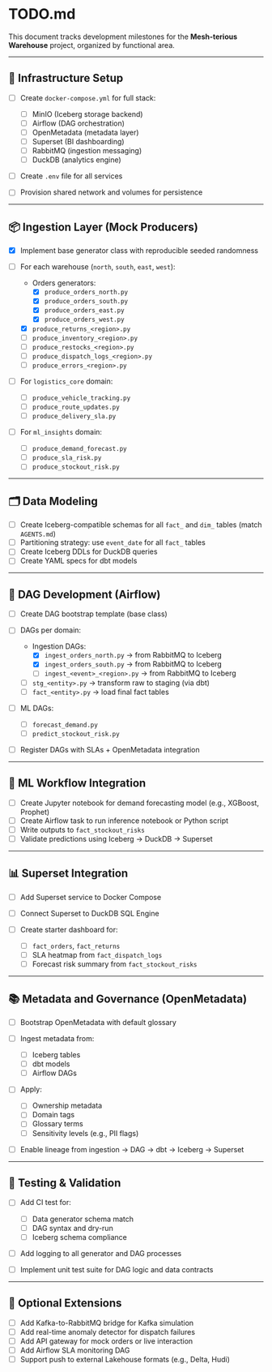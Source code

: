 # TODO.md

This document tracks development milestones for the **Mesh-terious Warehouse** project, organized by functional area.

---

## 🔧 Infrastructure Setup

* [ ] Create `docker-compose.yml` for full stack:

  * [ ] MinIO (Iceberg storage backend)
  * [ ] Airflow (DAG orchestration)
  * [ ] OpenMetadata (metadata layer)
  * [ ] Superset (BI dashboarding)
  * [ ] RabbitMQ (ingestion messaging)
  * [ ] DuckDB (analytics engine)
* [ ] Create `.env` file for all services
* [ ] Provision shared network and volumes for persistence

---

## 📦 Ingestion Layer (Mock Producers)

* [x] Implement base generator class with reproducible seeded randomness
* [ ] For each warehouse (`north`, `south`, `east`, `west`):

  * Orders generators:
    * [x] `produce_orders_north.py`
    * [x] `produce_orders_south.py`
    * [x] `produce_orders_east.py`
    * [x] `produce_orders_west.py`
  * [x] `produce_returns_<region>.py`
  * [ ] `produce_inventory_<region>.py`
  * [ ] `produce_restocks_<region>.py`
  * [ ] `produce_dispatch_logs_<region>.py`
  * [ ] `produce_errors_<region>.py`
* [ ] For `logistics_core` domain:

  * [ ] `produce_vehicle_tracking.py`
  * [ ] `produce_route_updates.py`
  * [ ] `produce_delivery_sla.py`
* [ ] For `ml_insights` domain:

  * [ ] `produce_demand_forecast.py`
  * [ ] `produce_sla_risk.py`
  * [ ] `produce_stockout_risk.py`

---

## 🗂️ Data Modeling

* [ ] Create Iceberg-compatible schemas for all `fact_` and `dim_` tables (match `AGENTS.md`)
* [ ] Partitioning strategy: use `event_date` for all `fact_` tables
* [ ] Create Iceberg DDLs for DuckDB queries
* [ ] Create YAML specs for dbt models

---

## 🔄 DAG Development (Airflow)

* [ ] Create DAG bootstrap template (base class)
* [ ] DAGs per domain:

  * Ingestion DAGs:
    * [x] `ingest_orders_north.py` → from RabbitMQ to Iceberg
    * [x] `ingest_orders_south.py` → from RabbitMQ to Iceberg
    * [ ] `ingest_<event>_<region>.py` → from RabbitMQ to Iceberg
  * [ ] `stg_<entity>.py` → transform raw to staging (via dbt)
  * [ ] `fact_<entity>.py` → load final fact tables
* [ ] ML DAGs:

  * [ ] `forecast_demand.py`
  * [ ] `predict_stockout_risk.py`
* [ ] Register DAGs with SLAs + OpenMetadata integration

---

## 🧠 ML Workflow Integration

* [ ] Create Jupyter notebook for demand forecasting model (e.g., XGBoost, Prophet)
* [ ] Create Airflow task to run inference notebook or Python script
* [ ] Write outputs to `fact_stockout_risks`
* [ ] Validate predictions using Iceberg → DuckDB → Superset

---

## 📊 Superset Integration

* [ ] Add Superset service to Docker Compose
* [ ] Connect Superset to DuckDB SQL Engine
* [ ] Create starter dashboard for:

  * [ ] `fact_orders`, `fact_returns`
  * [ ] SLA heatmap from `fact_dispatch_logs`
  * [ ] Forecast risk summary from `fact_stockout_risks`

---

## 📚 Metadata and Governance (OpenMetadata)

* [ ] Bootstrap OpenMetadata with default glossary
* [ ] Ingest metadata from:

  * [ ] Iceberg tables
  * [ ] dbt models
  * [ ] Airflow DAGs
* [ ] Apply:

  * [ ] Ownership metadata
  * [ ] Domain tags
  * [ ] Glossary terms
  * [ ] Sensitivity levels (e.g., PII flags)
* [ ] Enable lineage from ingestion → DAG → dbt → Iceberg → Superset

---

## 🧪 Testing & Validation

* [ ] Add CI test for:

  * [ ] Data generator schema match
  * [ ] DAG syntax and dry-run
  * [ ] Iceberg schema compliance
* [ ] Add logging to all generator and DAG processes
* [ ] Implement unit test suite for DAG logic and data contracts

---

## 🧩 Optional Extensions

* [ ] Add Kafka-to-RabbitMQ bridge for Kafka simulation
* [ ] Add real-time anomaly detector for dispatch failures
* [ ] Add API gateway for mock orders or live interaction
* [ ] Add Airflow SLA monitoring DAG
* [ ] Support push to external Lakehouse formats (e.g., Delta, Hudi)
